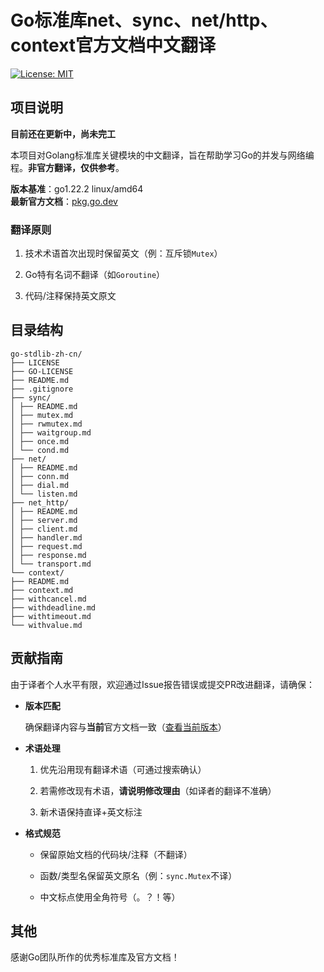 # Go标准库net、sync、net/http、context官方文档中文翻译

[![License: MIT](https://img.shields.io/badge/License-MIT-yellow.svg)](https://opensource.org/licenses/MIT)

## 项目说明

**目前还在更新中，尚未完工**

本项目对Golang标准库关键模块的中文翻译，旨在帮助学习Go的并发与网络编程。**非官方翻译，仅供参考**。

**版本基准**：go1.22.2 linux/amd64  
**最新官方文档**：[pkg.go.dev](https://pkg.go.dev/)

### 翻译原则

1. 技术术语首次出现时保留英文（例：互斥锁`Mutex`）

2. Go特有名词不翻译（如`Goroutine`）

3. 代码/注释保持英文原文

## 目录结构

```text
go-stdlib-zh-cn/
├── LICENSE 
├── GO-LICENSE 
├── README.md 
├── .gitignore 
├── sync/ 
│ ├── README.md 
│ ├── mutex.md 
│ ├── rwmutex.md 
│ ├── waitgroup.md 
│ ├── once.md 
│ └── cond.md 
├── net/ 
│ ├── README.md 
│ ├── conn.md 
│ ├── dial.md 
│ └── listen.md 
├── net_http/ 
│ ├── README.md 
│ ├── server.md 
│ ├── client.md 
│ ├── handler.md 
│ ├── request.md 
│ ├── response.md 
│ └── transport.md 
└── context/ 
├── README.md 
├── context.md 
├── withcancel.md 
├── withdeadline.md 
├── withtimeout.md 
└── withvalue.md 
```

## 贡献指南

由于译者个人水平有限，欢迎通过Issue报告错误或提交PR改进翻译，请确保：

- **版本匹配**  

  确保翻译内容与**当前**官方文档一致（[查看当前版本](https://pkg.go.dev/)）

- **术语处理**  

  1. 优先沿用现有翻译术语（可通过搜索确认）

  2. 若需修改现有术语，**请说明修改理由**（如译者的翻译不准确）

  3. 新术语保持直译+英文标注

- **格式规范**  

  - 保留原始文档的代码块/注释（不翻译）

  - 函数/类型名保留英文原名（例：`sync.Mutex`不译）  

  - 中文标点使用全角符号（。？！等）

## 其他

感谢Go团队所作的优秀标准库及官方文档！
